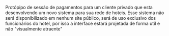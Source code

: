 Protópipo de sessão de pagamentos para um cliente privado que esta desenvolvendo um novo sistema para sua rede de hoteis. Esse sistema não será disponibilizado em nenhum site público,
será de uso exclusivo dos funcionários do hotel, por isso a interface estará projetada de forma util e não "visualmente atraente"
